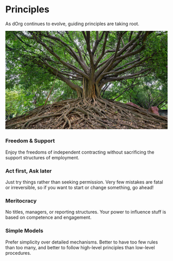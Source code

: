# Principles

As dOrg continues to evolve, guiding principles are taking root.

![](../.gitbook/assets/banyan.jpg)

### Freedom & Support

Enjoy the freedoms of independent contracting without sacrificing the support structures of employment.

### Act first, Ask later

Just try things rather than seeking permission. Very few mistakes are fatal or irreversible, so if you want to start or change something, go ahead! 

### Meritocracy

No titles, managers, or reporting structures. Your power to influence stuff is based on competence and engagement.

### Simple Models

Prefer simplicity over detailed mechanisms. Better to have too few rules than too many, and better to follow high-level principles than low-level procedures.  


